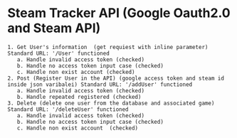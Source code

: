 # Steam Tracker API (Google Oauth2.0 and Steam API)
    1. Get User's information  (get requiest with inline parameter) Standard URL: '/User' functioned
       a. Handle invalid access token (checked)
       b. Handle no access token input case (checked)
       c. Handle non exist account (checked)
    2. Post (Register User in the API) (google access token and steam id inside json varibalei) Standard URL: '/addUser' functioned
       a. Handle invalid access token (checked)
       b. Handle repeated registered (checked)
    3. Delete (delete one user from the database and associated game) Standard URL: '/deleteUser' functioned
       a. Handle invalid access token (checked)
       b. Handle no access token input case (checked)
       c. Handle non exist account  (checked)
       
 
